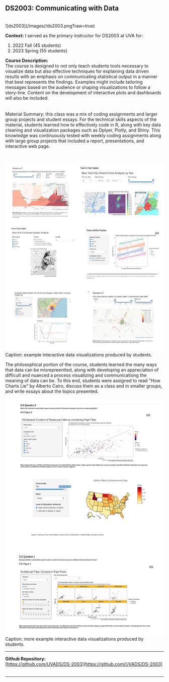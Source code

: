 ## DS2003: Communicating with Data

<br>
![ds2003](/images//ds2003.png?raw=true)
<br>

**Context:** I served as the primary instructor for DS2003 at UVA for:
1. 2022 Fall (45 students)
2. 2023 Spring (55 students)

**Course Description:** <br>
The course is designed to not only teach students tools necessary to visualize data but also effective techniques for explaining data driven results with an emphasis on communicating statistical output in a manner that best represents the findings. Examples might include tailoring messages based on the audience or shaping visualizations to follow a story-line. Content on the development of interactive plots and dashboards will also be included.
<br><br><br>
Material Summary: this class was a mix of coding assignments and larger group projects and student essays. 
For the technical skills aspects of the material, students learned how to effectively code in R, along with key data cleaning and visualization packages such as Dplyer, Plotly, and Shiny. This knowledge was continuously tested with weekly coding assignments along with large group projects that included a report, presentations, and interactive web page.

<br><br>
[![reaver](/images/ds2003_student_work_1_small.jpg?raw=true)](/images/ds2003_student_work_1_large.jpg?raw=true)
Caption: example interactive data visualizations produced by students.


The philosophical portion of the course, students learned the many ways that data can be misrepreentted, along with developing an appreciation of difficult and nuanced a process visualizing and communicationg the meaning of data can be. To this end, students were assigned to read "How Charts Lie" by Alberto Cairo, discuss them as a class and in smaller groups, and write essays about the topics presented.
<br><br>
[![reaver](/images/ds2003_student_work_2_small.jpg?raw=true)](/images/ds2003_student_work_2_large.jpg?raw=true)
Caption: more example interactive data visualizations produced by students.



------

**Github Repository:** <br>
[https://github.com/UVADS/DS-2003](https://github.com/UVADS/DS-2003)
<br><br>


------

